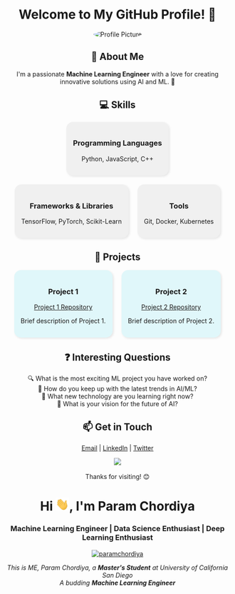<!-- Profile Header -->
<h1 align="center">
  Welcome to My GitHub Profile! 🌟
</h1>

<!-- Profile Image -->
<p align="center">
  <img src="https://avatars.githubusercontent.com/u/12345678?v=4" alt="Profile Picture" width="200" style="border-radius:50%;">
</p>

<!-- Introduction Section -->
<div align="center">
  <h2>👋 About Me</h2>
  <p>
    I'm a passionate <b>Machine Learning Engineer</b> with a love for creating innovative solutions using AI and ML. 🚀
  </p>
</div>

<!-- Skills Section -->
<div align="center">
  <h2>💻 Skills</h2>
  <div style="display: flex; justify-content: center; flex-wrap: wrap; gap: 20px;">
    <div style="border-radius: 15px; padding: 15px; background-color: #f0f0f0; box-shadow: 2px 2px 5px rgba(0, 0, 0, 0.1);">
      <h3>Programming Languages</h3>
      <p>Python, JavaScript, C++</p>
    </div>
    <div style="border-radius: 15px; padding: 15px; background-color: #f0f0f0; box-shadow: 2px 2px 5px rgba(0, 0, 0, 0.1);">
      <h3>Frameworks & Libraries</h3>
      <p>TensorFlow, PyTorch, Scikit-Learn</p>
    </div>
    <div style="border-radius: 15px; padding: 15px; background-color: #f0f0f0; box-shadow: 2px 2px 5px rgba(0, 0, 0, 0.1);">
      <h3>Tools</h3>
      <p>Git, Docker, Kubernetes</p>
    </div>
  </div>
</div>

<!-- Projects Section -->
<div align="center">
  <h2>🔨 Projects</h2>
  <div style="display: flex; justify-content: center; flex-wrap: wrap; gap: 20px;">
    <div style="border-radius: 15px; padding: 15px; background-color: #e0f7fa; box-shadow: 2px 2px 5px rgba(0, 0, 0, 0.1);">
      <h3>Project 1</h3>
      <p>
        <a href="https://github.com/yourusername/project1">Project 1 Repository</a>
      </p>
      <p>Brief description of Project 1.</p>
    </div>
    <div style="border-radius: 15px; padding: 15px; background-color: #e0f7fa; box-shadow: 2px 2px 5px rgba(0, 0, 0, 0.1);">
      <h3>Project 2</h3>
      <p>
        <a href="https://github.com/yourusername/project2">Project 2 Repository</a>
      </p>
      <p>Brief description of Project 2.</p>
    </div>
  </div>
</div>

<!-- Interesting Questions Section -->
<div align="center">
  <h2>❓ Interesting Questions</h2>
  <ul style="list-style-type: none; padding: 0;">
    <li>🔍 What is the most exciting ML project you have worked on?</li>
    <li>🧠 How do you keep up with the latest trends in AI/ML?</li>
    <li>🌱 What new technology are you learning right now?</li>
    <li>🚀 What is your vision for the future of AI?</li>
  </ul>
</div>

<!-- Contact Section -->
<div align="center">
  <h2>📫 Get in Touch</h2>
  <p>
    <a href="mailto:your-email@example.com">Email</a> | 
    <a href="https://linkedin.com/in/yourprofile">LinkedIn</a> | 
    <a href="https://twitter.com/yourprofile">Twitter</a>
  </p>
</div>

<!-- Footer with Animation -->
<div align="center">
  <img src="https://media.giphy.com/media/dzaUX7CAG0Ihi/giphy.gif" width="100">
  <p>Thanks for visiting! 😊</p>
</div>





<h1 align="center">Hi <img src="https://raw.githubusercontent.com/ABSphreak/ABSphreak/master/gifs/Hi.gif" width="30px">, I'm Param Chordiya</h1>
<h3 align="center">Machine Learning Engineer | Data Science Enthusiast | Deep Learning Enthusiast</h3>
<p align="center">
<a href="https://www.linkedin.com/in/paramchordiya/" target="blank"><img align="center" src="https://cdn.jsdelivr.net/npm/simple-icons@3.0.1/icons/linkedin.svg" alt="paramchordiya" height="30" width="40" /></a>
</p>
</p>



<p align="center">
  <em>
    This is ME, Param Chordiya, a <b>Master's Student</b> at University of California San Diego<br>
    A budding <b>Machine Learning Engineer</b> 
</p>

<!--
**ParamChordiya/ParamChordiya** is a ✨ _special_ ✨ repository because its `README.md` (this file) appears on your GitHub profile.

Here are some ideas to get you started:

- 🔭 I’m currently working on ...
- 🌱 I’m currently learning ...
- 👯 I’m looking to collaborate on ...
- 🤔 I’m looking for help with ...
- 💬 Ask me about ...
- 📫 How to reach me: ...
- 😄 Pronouns: ...
- ⚡ Fun fact: ...
-->
